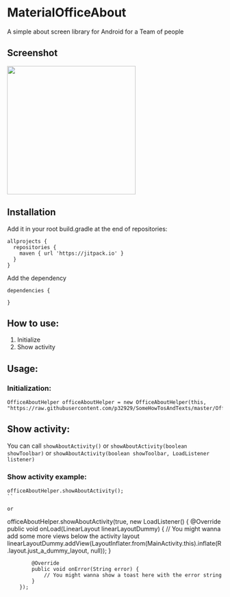 # MaterialOfficeAbout
A simple about screen library for Android for a Team of people

## Screenshot

<img src="https://user-images.githubusercontent.com/6418354/65818936-5c886780-e238-11e9-834e-5a39e4ce7850.jpg" width="300">

## Installation
Add it in your root build.gradle at the end of repositories:
```
allprojects {
  repositories {
    maven { url 'https://jitpack.io' }
  }
}
```

Add the dependency
```
dependencies {

}
```

## How to use:
1. Initialize
2. Show activity

## Usage:
### Initialization:
```
OfficeAboutHelper officeAboutHelper = new OfficeAboutHelper(this, "https://raw.githubusercontent.com/p32929/SomeHowTosAndTexts/master/Office/OfficeInfoMaterial.json");
```

## Show activity:
You can call ```showAboutActivity()``` or ```showAboutActivity(boolean showToolbar)``` or ```showAboutActivity(boolean showToolbar, LoadListener listener)```

### Show activity example:

```
officeAboutHelper.showAboutActivity();
``

or

```
officeAboutHelper.showAboutActivity(true, new LoadListener() {
            @Override
            public void onLoad(LinearLayout linearLayoutDummy) {
                // You might wanna add some more views below the activity layout
                linearLayoutDummy.addView(LayoutInflater.from(MainActivity.this).inflate(R.layout.just_a_dummy_layout, null));
            }

            @Override
            public void onError(String error) {
                // You might wanna show a toast here with the error string
            }
        });
```


